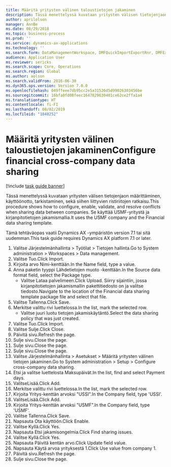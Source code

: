```yaml
---
title: Määritä yritysten välinen taloustietojen jakaminen
description: Tässä menettelyssä kuvataan yritysten välisen tietojenjaon määrittäminen, käyttöönotto, tarkistaminen, sekä siihen liittyvien ristiriitojen ratkaisu.
author: aprilolson
manager: AnnBe
ms.date: 08/29/2018
ms.topic: business-process
ms.prod: ''
ms.service: dynamics-ax-applications
ms.technology: ''
ms.search.form: DataManagementWorkspace, DMFQuickImportExportRnr, DMFExecutionHistoryWorkspace, DMFExecutionHistorySummary, DMFExecutionHistoryEntities,  SysDataSharingConfiguration, SysDataSharingDiscrepencies
audience: Application User
ms.reviewer: sericks
ms.search.scope: Core, Operations
ms.search.region: Global
ms.author: aolson
ms.search.validFrom: 2016-06-30
ms.dyn365.ops.version: Version 7.0.0
ms.openlocfilehash: 049ffeee7db95cc2e5a31526d5d99026303456be
ms.sourcegitcommit: 16bfa0fd08feec1647829630401ce62ce2ffa1a4
ms.translationtype: HT
ms.contentlocale: fi-FI
ms.lasthandoff: 08/02/2019
ms.locfileid: "1848252"
---
```

# <a name="configure-financial-cross-company-data-sharing"></a><span data-ttu-id="29a4b-103">Määritä yritysten välinen taloustietojen jakaminen</span><span class="sxs-lookup"><span data-stu-id="29a4b-103">Configure financial cross-company data sharing</span></span>

[!include [task guide banner](../../includes/task-guide-banner.md)]

<span data-ttu-id="29a4b-104">Tässä menettelyssä kuvataan yritysten välisen tietojenjaon määrittäminen, käyttöönotto, tarkistaminen, sekä siihen liittyvien ristiriitojen ratkaisu.</span><span class="sxs-lookup"><span data-stu-id="29a4b-104">This procedure shows how to configure, enable, validate, and resolve conflicts when sharing data between companies.</span></span> <span data-ttu-id="29a4b-105">Se käyttää USMF-yritystä ja kirjanpitotietojen jakamismallia.</span><span class="sxs-lookup"><span data-stu-id="29a4b-105">It uses the USMF company and the Financial data sharing template.</span></span>



<span data-ttu-id="29a4b-106">Tämä tehtäväopas vaatii Dynamics AX -ympäristön version 7.1 tai sitä uudemman.</span><span class="sxs-lookup"><span data-stu-id="29a4b-106">This task guide requires Dynamics AX platform 7.1 or later.</span></span>

1. <span data-ttu-id="29a4b-107">Valitse Järjestelmänhallinta > Työtilat > Tietojen hallinta.</span><span class="sxs-lookup"><span data-stu-id="29a4b-107">Go to System administration > Workspaces > Data management.</span></span>
2. <span data-ttu-id="29a4b-108">Valitse Tuo.</span><span class="sxs-lookup"><span data-stu-id="29a4b-108">Click Import.</span></span>
3. <span data-ttu-id="29a4b-109">Kirjoita arvo Nimi-kenttään.</span><span class="sxs-lookup"><span data-stu-id="29a4b-109">In the Name field, type a value.</span></span>
4. <span data-ttu-id="29a4b-110">Anna paketin tyyppi Lähdetietojen muoto -kenttään.</span><span class="sxs-lookup"><span data-stu-id="29a4b-110">In the Source data format field, select the Package type.</span></span>
    * <span data-ttu-id="29a4b-111">Valitse Lataa palvelimeen.</span><span class="sxs-lookup"><span data-stu-id="29a4b-111">Click Upload.</span></span> <span data-ttu-id="29a4b-112">Siirry sijaintiin, jossa kirjanpitotietojen jakamismallin pakettitiedosto on ja valitse tiedosto.</span><span class="sxs-lookup"><span data-stu-id="29a4b-112">Navigate to the location of the Financial data sharing template package file and select that file.</span></span>  
5. <span data-ttu-id="29a4b-113">Valitse Tallenna.</span><span class="sxs-lookup"><span data-stu-id="29a4b-113">Click Save.</span></span>
6. <span data-ttu-id="29a4b-114">Merkitse valittu rivi luettelossa.</span><span class="sxs-lookup"><span data-stu-id="29a4b-114">In the list, mark the selected row.</span></span>
    * <span data-ttu-id="29a4b-115">Valitse juuri luotu tietojen jakamiskäytäntö.</span><span class="sxs-lookup"><span data-stu-id="29a4b-115">Select the data sharing policy that was just created.</span></span>  
7. <span data-ttu-id="29a4b-116">Valitse Tuo.</span><span class="sxs-lookup"><span data-stu-id="29a4b-116">Click Import.</span></span>
8. <span data-ttu-id="29a4b-117">Valitse Sulje.</span><span class="sxs-lookup"><span data-stu-id="29a4b-117">Click Close.</span></span>
9. <span data-ttu-id="29a4b-118">Päivitä sivu.</span><span class="sxs-lookup"><span data-stu-id="29a4b-118">Refresh the page.</span></span>
10. <span data-ttu-id="29a4b-119">Sulje sivu.</span><span class="sxs-lookup"><span data-stu-id="29a4b-119">Close the page.</span></span>
11. <span data-ttu-id="29a4b-120">Sulje sivu.</span><span class="sxs-lookup"><span data-stu-id="29a4b-120">Close the page.</span></span>
12. <span data-ttu-id="29a4b-121">Sulje sivu.</span><span class="sxs-lookup"><span data-stu-id="29a4b-121">Close the page.</span></span>
13. <span data-ttu-id="29a4b-122">Valitse Järjestelmänhallinta > Asetukset > Määritä yritysten välinen tietojen jakaminen.</span><span class="sxs-lookup"><span data-stu-id="29a4b-122">Go to System administration > Setup > Configure cross-company data sharing.</span></span>
14. <span data-ttu-id="29a4b-123">Etsi ja valitse luettelosta Maksupäivät.</span><span class="sxs-lookup"><span data-stu-id="29a4b-123">In the list, find and select Payment days.</span></span>
15. <span data-ttu-id="29a4b-124">ValitseLisää.</span><span class="sxs-lookup"><span data-stu-id="29a4b-124">Click Add.</span></span>
16. <span data-ttu-id="29a4b-125">Merkitse valittu rivi luettelossa.</span><span class="sxs-lookup"><span data-stu-id="29a4b-125">In the list, mark the selected row.</span></span>
17. <span data-ttu-id="29a4b-126">Kirjoita Yritys-kenttän arvoksi "USSI".</span><span class="sxs-lookup"><span data-stu-id="29a4b-126">In the Company field, type 'USSI'.</span></span>
18. <span data-ttu-id="29a4b-127">ValitseLisää.</span><span class="sxs-lookup"><span data-stu-id="29a4b-127">Click Add.</span></span>
19. <span data-ttu-id="29a4b-128">Kirjoita Yritys-kenttän arvoksi "USMF".</span><span class="sxs-lookup"><span data-stu-id="29a4b-128">In the Company field, type 'USMF'.</span></span>
20. <span data-ttu-id="29a4b-129">Valitse Tallenna.</span><span class="sxs-lookup"><span data-stu-id="29a4b-129">Click Save.</span></span>
21. <span data-ttu-id="29a4b-130">Napsauta Ota käyttöön.</span><span class="sxs-lookup"><span data-stu-id="29a4b-130">Click Enable.</span></span>
22. <span data-ttu-id="29a4b-131">Valitse Kyllä.</span><span class="sxs-lookup"><span data-stu-id="29a4b-131">Click Yes.</span></span>
23. <span data-ttu-id="29a4b-132">Napsauta Etsi jakamisongelmia.</span><span class="sxs-lookup"><span data-stu-id="29a4b-132">Click Find sharing issues.</span></span>
24. <span data-ttu-id="29a4b-133">Valitse Kyllä.</span><span class="sxs-lookup"><span data-stu-id="29a4b-133">Click Yes.</span></span>
25. <span data-ttu-id="29a4b-134">Napsauta Päivitä kentän arvo.</span><span class="sxs-lookup"><span data-stu-id="29a4b-134">Click Update field value.</span></span>
26. <span data-ttu-id="29a4b-135">Napsauta Käytä arvoa yrityksestä 1.</span><span class="sxs-lookup"><span data-stu-id="29a4b-135">Click Use value from company 1.</span></span>
27. <span data-ttu-id="29a4b-136">Päivitä sivu.</span><span class="sxs-lookup"><span data-stu-id="29a4b-136">Refresh the page.</span></span>
28. <span data-ttu-id="29a4b-137">Sulje sivu.</span><span class="sxs-lookup"><span data-stu-id="29a4b-137">Close the page.</span></span>

